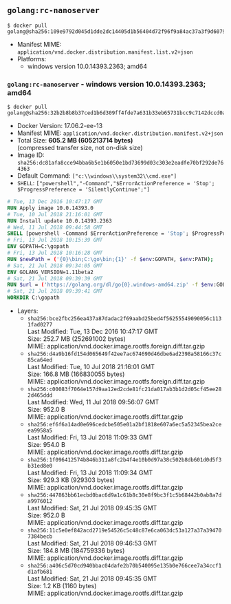 ## `golang:rc-nanoserver`

```console
$ docker pull golang@sha256:109e9792d045d1dde2dc14405d1b56404d72f96f9a84ac37a3f9d6079d71c053
```

-	Manifest MIME: `application/vnd.docker.distribution.manifest.list.v2+json`
-	Platforms:
	-	windows version 10.0.14393.2363; amd64

### `golang:rc-nanoserver` - windows version 10.0.14393.2363; amd64

```console
$ docker pull golang@sha256:32b2b8b8b37ced1b6d309ff4fde7a631b33eb65731bcc9c7142dccd0ad6829f6
```

-	Docker Version: 17.06.2-ee-13
-	Manifest MIME: `application/vnd.docker.distribution.manifest.v2+json`
-	Total Size: **605.2 MB (605213714 bytes)**  
	(compressed transfer size, not on-disk size)
-	Image ID: `sha256:dc81afa8cce94bba6b5e1b6050e1bd73699d03c303e2eadfe70bf292de764363`
-	Default Command: `["c:\\windows\\system32\\cmd.exe"]`
-	`SHELL`: `["powershell","-Command","$ErrorActionPreference = 'Stop'; $ProgressPreference = 'SilentlyContinue';"]`

```dockerfile
# Tue, 13 Dec 2016 10:47:17 GMT
RUN Apply image 10.0.14393.0
# Tue, 10 Jul 2018 21:16:01 GMT
RUN Install update 10.0.14393.2363
# Wed, 11 Jul 2018 09:44:58 GMT
SHELL [powershell -Command $ErrorActionPreference = 'Stop'; $ProgressPreference = 'SilentlyContinue';]
# Fri, 13 Jul 2018 10:15:39 GMT
ENV GOPATH=C:\gopath
# Fri, 13 Jul 2018 10:16:28 GMT
RUN $newPath = ('{0}\bin;C:\go\bin;{1}' -f $env:GOPATH, $env:PATH); 	Write-Host ('Updating PATH: {0}' -f $newPath); 	setx /M PATH $newPath;
# Sat, 21 Jul 2018 09:34:05 GMT
ENV GOLANG_VERSION=1.11beta2
# Sat, 21 Jul 2018 09:39:39 GMT
RUN $url = ('https://golang.org/dl/go{0}.windows-amd64.zip' -f $env:GOLANG_VERSION); 	Write-Host ('Downloading {0} ...' -f $url); 	Invoke-WebRequest -Uri $url -OutFile 'go.zip'; 		$sha256 = '91072cdc2cbf7b0e94c5706aea86e09d4a044aa6b60f4db4c0869ca29a8befa4'; 	Write-Host ('Verifying sha256 ({0}) ...' -f $sha256); 	if ((Get-FileHash go.zip -Algorithm sha256).Hash -ne $sha256) { 		Write-Host 'FAILED!'; 		exit 1; 	}; 		Write-Host 'Expanding ...'; 	Expand-Archive go.zip -DestinationPath C:\; 		Write-Host 'Verifying install ("go version") ...'; 	go version; 		Write-Host 'Removing ...'; 	Remove-Item go.zip -Force; 		Write-Host 'Complete.';
# Sat, 21 Jul 2018 09:39:41 GMT
WORKDIR C:\gopath
```

-	Layers:
	-	`sha256:bce2fbc256ea437a87dadac2f69aabd25bed4f56255549090056c1131fad0277`  
		Last Modified: Tue, 13 Dec 2016 10:47:17 GMT  
		Size: 252.7 MB (252691002 bytes)  
		MIME: application/vnd.docker.image.rootfs.foreign.diff.tar.gzip
	-	`sha256:d4a9b16fd154d065649f42ee7ac674690d46dbe6ad2398a58166c37c85ca64ed`  
		Last Modified: Tue, 10 Jul 2018 21:16:01 GMT  
		Size: 166.8 MB (166830055 bytes)  
		MIME: application/vnd.docker.image.rootfs.foreign.diff.tar.gzip
	-	`sha256:c00083f7064e157d9aa12ed2cde81fc21da017ab3b1d2d05cf45ee282d465ddd`  
		Last Modified: Wed, 11 Jul 2018 09:56:07 GMT  
		Size: 952.0 B  
		MIME: application/vnd.docker.image.rootfs.diff.tar.gzip
	-	`sha256:ef6f6a14ad0e696cedcbe505e01a2bf1818e607a6ec5a52345bea2ceea9958a5`  
		Last Modified: Fri, 13 Jul 2018 11:09:33 GMT  
		Size: 954.0 B  
		MIME: application/vnd.docker.image.rootfs.diff.tar.gzip
	-	`sha256:1f096412574b846b311a8fc2b4f4e10b0d97a38c502b8db601d0d5f3b31ed8e0`  
		Last Modified: Fri, 13 Jul 2018 11:09:34 GMT  
		Size: 929.3 KB (929303 bytes)  
		MIME: application/vnd.docker.image.rootfs.diff.tar.gzip
	-	`sha256:447863bb61ecbd0bac6d9a1c61b8c30e8f9bc3f1c5b68442b0ab8a7da9976012`  
		Last Modified: Sat, 21 Jul 2018 09:45:35 GMT  
		Size: 952.0 B  
		MIME: application/vnd.docker.image.rootfs.diff.tar.gzip
	-	`sha256:11c5e0ef842acd2719e54526c5c48c87e6ca063dc53a127a37a394707384becb`  
		Last Modified: Sat, 21 Jul 2018 09:46:53 GMT  
		Size: 184.8 MB (184759336 bytes)  
		MIME: application/vnd.docker.image.rootfs.diff.tar.gzip
	-	`sha256:a406c5d70cd940bbac04dafe2b70b540095e135b0e766cee7a34ccf1d1afb681`  
		Last Modified: Sat, 21 Jul 2018 09:45:35 GMT  
		Size: 1.2 KB (1160 bytes)  
		MIME: application/vnd.docker.image.rootfs.diff.tar.gzip
